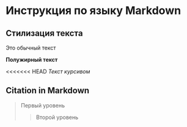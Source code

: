 # Инструкция по языку Markdown

## Стилизация текста

Это обычный текст

**Полужирный текст**

<<<<<<< HEAD
*Текст курсивом*
## Citation in Markdown
> Первый уровень
>> Второй уровень
